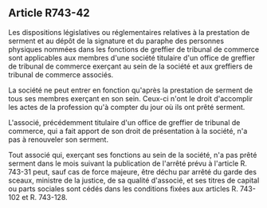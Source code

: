 Article R743-42
----
Les dispositions législatives ou réglementaires relatives à la prestation de
serment et au dépôt de la signature et du paraphe des personnes physiques
nommées dans les fonctions de greffier de tribunal de commerce sont applicables
aux membres d'une société titulaire d'un office de greffier de tribunal de
commerce exerçant au sein de la société et aux greffiers de tribunal de commerce
associés.

La société ne peut entrer en fonction qu'après la prestation de serment de tous
ses membres exerçant en son sein. Ceux-ci n'ont le droit d'accomplir les actes
de la profession qu'à compter du jour où ils ont prêté serment.

L'associé, précédemment titulaire d'un office de greffier de tribunal de
commerce, qui a fait apport de son droit de présentation à la société, n'a pas à
renouveler son serment.

Tout associé qui, exerçant ses fonctions au sein de la société, n'a pas prêté
serment dans le mois suivant la publication de l'arrêté prévu à l'article R.
743-31 peut, sauf cas de force majeure, être déchu par arrêté du garde des
sceaux, ministre de la justice, de sa qualité d'associé, et ses titres de
capital ou parts sociales sont cédés dans les conditions fixées aux articles R.
743-102 et R. 743-128.
